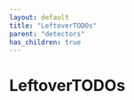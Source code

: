 ```yaml
---
layout: default
title: "LeftoverTODOs"
parent: "detectors"
has_children: true
---
```

# LeftoverTODOs
